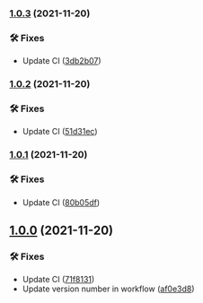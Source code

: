 ### [1.0.3](https://github.com/TaqiyEddine-B/Android-Sample-Project/compare/1.0.2...1.0.3) (2021-11-20)


### 🛠 Fixes

* Update CI ([3db2b07](https://github.com/TaqiyEddine-B/Android-Sample-Project/commit/3db2b0760d5dc58a75e1a903f6ea0c49873c4f0d))

### [1.0.2](https://github.com/TaqiyEddine-B/Android-Sample-Project/compare/1.0.1...1.0.2) (2021-11-20)


### 🛠 Fixes

* Update CI ([51d31ec](https://github.com/TaqiyEddine-B/Android-Sample-Project/commit/51d31ec8fb80c267b27a4f62ec271455d6aabc86))

### [1.0.1](https://github.com/TaqiyEddine-B/Android-Sample-Project/compare/1.0.0...1.0.1) (2021-11-20)


### 🛠 Fixes

* Update CI ([80b05df](https://github.com/TaqiyEddine-B/Android-Sample-Project/commit/80b05df59f0b4b7815dc00955c0b6d14e23a76bb))

## [1.0.0](https://github.com/TaqiyEddine-B/Android-Sample-Project/compare/...1.0.0) (2021-11-20)


### 🛠 Fixes

* Update CI ([71f8131](https://github.com/TaqiyEddine-B/Android-Sample-Project/commit/71f813150e6729e628753fa79993c9dbb8e15d5b))
* Update version number in workflow ([af0e3d8](https://github.com/TaqiyEddine-B/Android-Sample-Project/commit/af0e3d84c100e453e44ad66a03e6bde107558da3))
